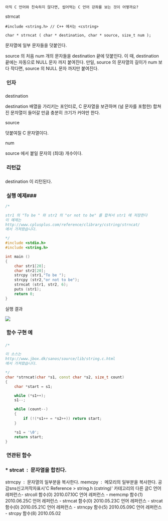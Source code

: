

```warning
아직 C 언어와 친숙하지 않다면, 씹어먹는 C 언어 강좌를 보는 것이 어떻까요?

```


strncat

```info
#include <string.h> // C++ 에서는 <cstring>

char * strncat ( char * destination, char * source, size_t num );
```


문자열에 일부 문자들을 덧붙인다. 

source 의 처음 num 개의 문자들을 destination 끝에 덧붙인다. 이 때, destination 끝에는 자동으로 NULL 문자 까지 붙여진다. 만일, source 의 문자열의 길이가 num 보다 작다면, source 의 NULL 문자 까지만 붙여진다. 

###  인자
### 
destination

destination 배열을 가리키는 포인터로, C 문자열을 보관하며 (널 문자를 포함한) 합쳐진 문자열이 들어갈 만큼 충분히 크기가 커야만 한다. 

source

덧붙여질 C 문자열이다. 

num

source 에서 붙일 문자의 (최대) 개수이다. 

###  리턴값
### 

destination 이 리턴된다. 

###  실행 예제### 

```cpp
/* 

str1 의 "To be " 와 str2 의 "or not to be" 를 합쳐서 str1 에 저장한다 
이 예제는
http://www.cplusplus.com/reference/clibrary/cstring/strncat/
에서 가져왔습니다. 

*/
#include <stdio.h>
#include <string.h>

int main ()
{
    char str1[20];
    char str2[20];
    strcpy (str1,"To be ");
    strcpy (str2,"or not to be");
    strncat (str1, str2, 6);
    puts (str1);
    return 0;
}

```

실행 결과

![](http://img1.daumcdn.net/thumb/R1920x0/?fname=http%3A%2F%2Fcfile24.uf.tistory.com%2Fimage%2F201608194C14EF7D2681EB)

###  함수 구현 예
### 
```cpp
/* 

이 소스는 
http://www.jbox.dk/sanos/source/lib/string.c.html
에서 가져왔습니다. 

*/
char *strncat(char *s1, const char *s2, size_t count)
{
    char *start = s1;

    while (*s1++);
    s1--;

    while (count--)
    {
        if (!(*s1++ = *s2++)) return start;
    }

    *s1 = '\0';
    return start;
}
```

###  연관된 함수
### * strcat  :  문자열을 합친다. 
strncpy  :  문자열의 일부분을 복사한다. memcpy  :  메모리의 일부분을 복사한다.
공감sns신고저작자표시'C Reference > string.h (cstring)' 카테고리의 다른 글C 언어 레퍼런스- strcoll 함수(0)
2010.07.10C 언어 레퍼런스 - memcmp 함수(1)
2010.06.25C 언어 레퍼런스 - strncat 함수(0)
2010.05.23C 언어 레퍼런스 - strcat 함수(0)
2010.05.21C 언어 레퍼런스 - strncpy 함수(5)
2010.05.09C 언어 레퍼런스 - strcpy 함수(8)
2010.05.02

